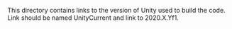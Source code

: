 This directory contains links to the version of Unity used to build the code.
Link should be named UnityCurrent and link to 2020.X.Yf1.
